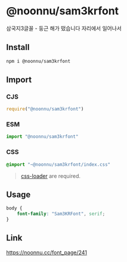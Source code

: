 # @noonnu/sam3krfont
삼국지3글꼴 - 둥근 해가 떴습니다 자리에서 일어나서

## Install
```sh
npm i @noonnu/sam3krfont
```
## Import
### CJS
```js
require("@noonnu/sam3krfont")
```
### ESM
```js
import "@noonnu/sam3krfont"
```
### CSS 
```css
@import "~@noonnu/sam3krfont/index.css"
```
> [css-loader](https://github.com/webpack-contrib/css-loader) are required.

## Usage
```css
body {
    font-family: "Sam3KRFont", serif;
}
```

## Link
https://noonnu.cc/font_page/241